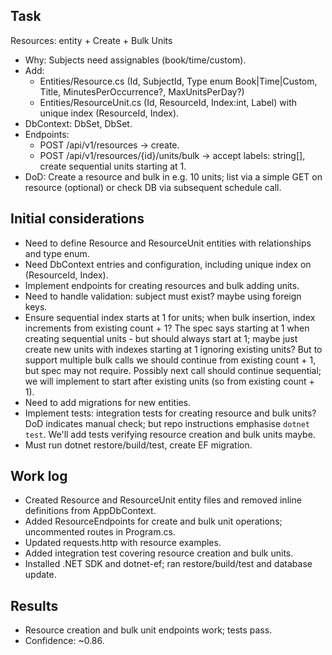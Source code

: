 ## Task
Resources: entity + Create + Bulk Units
- Why: Subjects need assignables (book/time/custom).
- Add:
   - Entities/Resource.cs (Id, SubjectId, Type enum Book|Time|Custom, Title, MinutesPerOccurrence?, MaxUnitsPerDay?)
   - Entities/ResourceUnit.cs (Id, ResourceId, Index:int, Label) with unique index (ResourceId, Index).
- DbContext: DbSet<Resource>, DbSet<ResourceUnit>.
- Endpoints:
   - POST /api/v1/resources → create.
   - POST /api/v1/resources/{id}/units/bulk → accept labels: string[], create sequential units starting at 1.
- DoD: Create a resource and bulk in e.g. 10 units; list via a simple GET on resource (optional) or check DB via subsequent schedule call.

## Initial considerations
* Need to define Resource and ResourceUnit entities with relationships and type enum.
* Need DbContext entries and configuration, including unique index on (ResourceId, Index).
* Implement endpoints for creating resources and bulk adding units.
* Need to handle validation: subject must exist? maybe using foreign keys.
* Ensure sequential index starts at 1 for units; when bulk insertion, index increments from existing count + 1? The spec says starting at 1 when creating sequential units - but should always start at 1; maybe just create new units with indexes starting at 1 ignoring existing units? But to support multiple bulk calls we should continue from existing count + 1, but spec may not require. Possibly next call should continue sequential; we will implement to start after existing units (so from existing count + 1).
* Need to add migrations for new entities.
* Implement tests: integration tests for creating resource and bulk units? DoD indicates manual check; but repo instructions emphasise `dotnet test`. We'll add tests verifying resource creation and bulk units maybe.
* Must run dotnet restore/build/test, create EF migration.

## Work log
* Created Resource and ResourceUnit entity files and removed inline definitions from AppDbContext.
* Added ResourceEndpoints for create and bulk unit operations; uncommented routes in Program.cs.
* Updated requests.http with resource examples.
* Added integration test covering resource creation and bulk units.
* Installed .NET SDK and dotnet-ef; ran restore/build/test and database update.

## Results
* Resource creation and bulk unit endpoints work; tests pass.
* Confidence: ~0.86.
